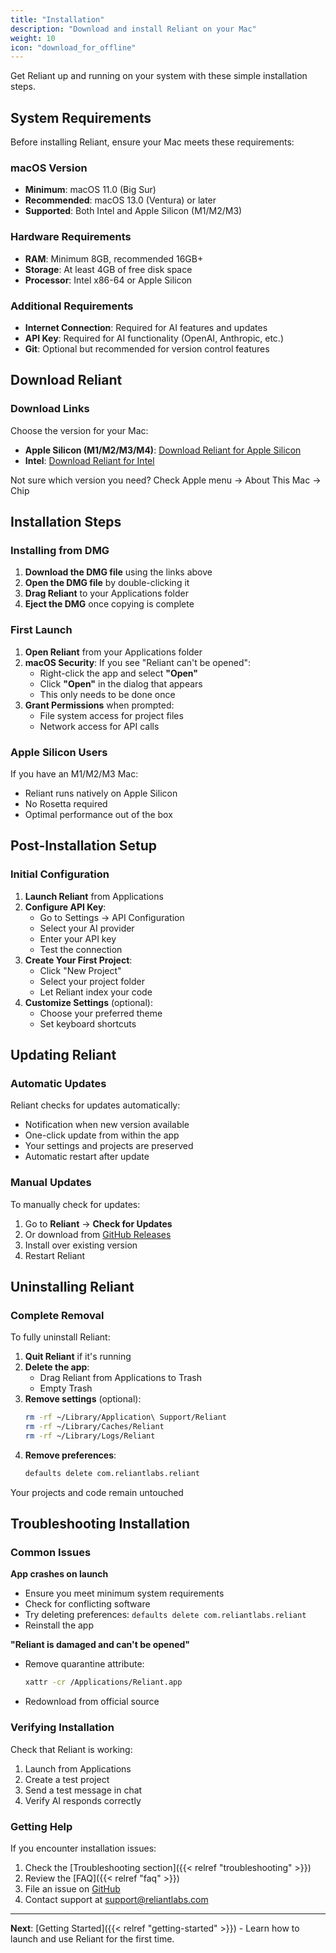 ```yaml
---
title: "Installation"
description: "Download and install Reliant on your Mac"
weight: 10
icon: "download_for_offline"
---
```


Get Reliant up and running on your system with these simple installation steps.

## System Requirements

Before installing Reliant, ensure your Mac meets these requirements:

### macOS Version
- **Minimum**: macOS 11.0 (Big Sur)
- **Recommended**: macOS 13.0 (Ventura) or later
- **Supported**: Both Intel and Apple Silicon (M1/M2/M3)

### Hardware Requirements
- **RAM**: Minimum 8GB, recommended 16GB+
- **Storage**: At least 4GB of free disk space
- **Processor**: Intel x86-64 or Apple Silicon

### Additional Requirements
- **Internet Connection**: Required for AI features and updates
- **API Key**: Required for AI functionality (OpenAI, Anthropic, etc.)
- **Git**: Optional but recommended for version control features

## Download Reliant

### Download Links

Choose the version for your Mac:

- **Apple Silicon (M1/M2/M3/M4)**: [Download Reliant for Apple Silicon](https://download.reliantlabs.io/Reliant-latest-mac-arm64.dmg)
- **Intel**: [Download Reliant for Intel](https://download.reliantlabs.io/Reliant-latest-mac-x64.dmg)

Not sure which version you need? Check Apple menu → About This Mac → Chip

## Installation Steps

### Installing from DMG

1. **Download the DMG file** using the links above
2. **Open the DMG file** by double-clicking it
3. **Drag Reliant** to your Applications folder
4. **Eject the DMG** once copying is complete

### First Launch

1. **Open Reliant** from your Applications folder
2. **macOS Security**: If you see "Reliant can't be opened":
   - Right-click the app and select **"Open"**
   - Click **"Open"** in the dialog that appears
   - This only needs to be done once
3. **Grant Permissions** when prompted:
   - File system access for project files
   - Network access for API calls

### Apple Silicon Users

If you have an M1/M2/M3 Mac:
- Reliant runs natively on Apple Silicon
- No Rosetta required
- Optimal performance out of the box

## Post-Installation Setup

### Initial Configuration

1. **Launch Reliant** from Applications
2. **Configure API Key**:
   - Go to Settings → API Configuration
   - Select your AI provider
   - Enter your API key
   - Test the connection
3. **Create Your First Project**:
   - Click "New Project"
   - Select your project folder
   - Let Reliant index your code
4. **Customize Settings** (optional):
   - Choose your preferred theme
   - Set keyboard shortcuts

## Updating Reliant

### Automatic Updates

Reliant checks for updates automatically:
- Notification when new version available
- One-click update from within the app
- Your settings and projects are preserved
- Automatic restart after update

### Manual Updates

To manually check for updates:
1. Go to **Reliant** → **Check for Updates**
2. Or download from [GitHub Releases](https://github.com/reliant-labs/reliant/releases)
3. Install over existing version
4. Restart Reliant

## Uninstalling Reliant

### Complete Removal

To fully uninstall Reliant:

1. **Quit Reliant** if it's running
2. **Delete the app**:
   - Drag Reliant from Applications to Trash
   - Empty Trash
3. **Remove settings** (optional):
   ```bash
   rm -rf ~/Library/Application\ Support/Reliant
   rm -rf ~/Library/Caches/Reliant
   rm -rf ~/Library/Logs/Reliant
   ```
4. **Remove preferences**:
   ```bash
   defaults delete com.reliantlabs.reliant
   ```

Your projects and code remain untouched



## Troubleshooting Installation

### Common Issues

**App crashes on launch**
- Ensure you meet minimum system requirements
- Check for conflicting software
- Try deleting preferences: `defaults delete com.reliantlabs.reliant`
- Reinstall the app

**"Reliant is damaged and can't be opened"**
- Remove quarantine attribute:
  ```bash
  xattr -cr /Applications/Reliant.app
  ```
- Redownload from official source

### Verifying Installation

Check that Reliant is working:
1. Launch from Applications
2. Create a test project
3. Send a test message in chat
4. Verify AI responds correctly

### Getting Help

If you encounter installation issues:
1. Check the [Troubleshooting section]({{< relref "troubleshooting" >}})
2. Review the [FAQ]({{< relref "faq" >}})
3. File an issue on [GitHub](https://github.com/reliant-labs/reliant/issues)
4. Contact support at support@reliantlabs.com

---

**Next**: [Getting Started]({{< relref "getting-started" >}}) - Learn how to launch and use Reliant for the first time.

